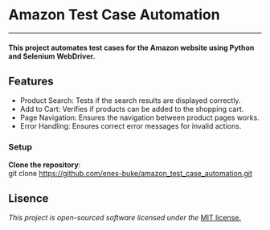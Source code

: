 # **Amazon Test Case Automation**
---------------------------------------------------------------------------------------------
#### This project automates test cases for the Amazon website using Python and Selenium WebDriver.

## **Features**

- Product Search: Tests if the search results are displayed correctly.
-  Add to Cart: Verifies if products can be added to the shopping cart.
- Page Navigation: Ensures the navigation between product pages works.
- Error Handling: Ensures correct error messages for invalid actions.
 
### Setup

   **Clone the repository**:  
git clone https://github.com/enes-buke/amazon_test_case_automation.git

## **Lisence**  
_This project is open-sourced software licensed under the_ [MIT license.](Lisence.md)
